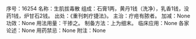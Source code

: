 序号：16254
名称：生肌拔毒散
组成：石膏1两，黄丹1钱（洗净），乳香1钱，没药1钱，炉甘石2钱。
出处：《重刊刺疔捷法》。
主治：疔疮有脓者。
加减：None
功效：None
用法用量：干掺之。
制备方法：上为细末。
临床应用：None
各家论述：None
用药禁忌：None
附注：None
